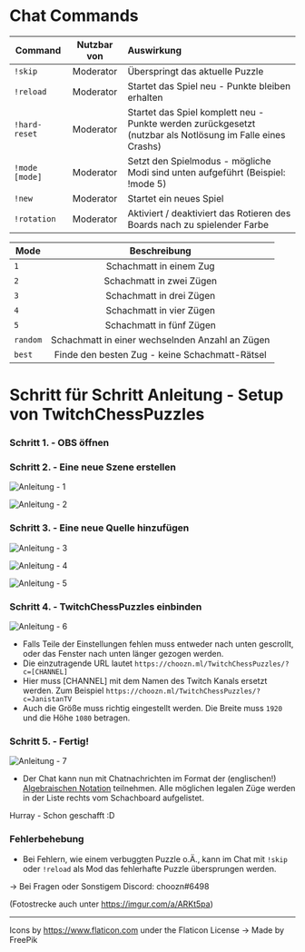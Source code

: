 # Chat Commands

| Command| Nutzbar von|Auswirkung|
| ------------- |:-------------:| :-----|
| `!skip` | Moderator | Überspringt das aktuelle Puzzle |
| `!reload` | Moderator | Startet das Spiel neu - Punkte bleiben erhalten |
| `!hard-reset` | Moderator | Startet das Spiel komplett neu - Punkte werden zurückgesetzt (nutzbar als Notlösung im Falle eines Crashs) |
| `!mode [mode]` | Moderator | Setzt den Spielmodus - mögliche Modi sind unten aufgeführt (Beispiel: !mode 5)|
| `!new` | Moderator | Startet ein neues Spiel |
| `!rotation` | Moderator | Aktiviert / deaktiviert das Rotieren des Boards nach zu spielender Farbe|

| Mode | Beschreibung |
| ------------- |:-------------:|
| `1` | Schachmatt in einem Zug |
| `2` | Schachmatt in zwei Zügen |
| `3` | Schachmatt in drei Zügen |
| `4` | Schachmatt in vier Zügen |
| `5` | Schachmatt in fünf Zügen |
| `random` | Schachmatt in einer wechselnden Anzahl an Zügen |
| `best` | Finde den besten Zug - keine Schachmatt-Rätsel |

# Schritt für Schritt Anleitung - Setup von TwitchChessPuzzles

### Schritt 1. - OBS öffnen

### Schritt 2. - Eine neue Szene erstellen
![Anleitung - 1](https://i.imgur.com/jSHgw6q.png)

![Anleitung - 2](https://i.imgur.com/xkfvluf.png)

### Schritt 3. - Eine neue Quelle hinzufügen
![Anleitung - 3](https://i.imgur.com/wqROjkg.png)

![Anleitung - 4](https://i.imgur.com/XI0mJCc.png)

![Anleitung - 5](https://i.imgur.com/c4pGGBq.png)

### Schritt 4. - TwitchChessPuzzles einbinden

![Anleitung - 6](https://i.imgur.com/GLBgm1e.png)
- Falls Teile der Einstellungen fehlen muss entweder nach unten gescrollt, oder das Fenster nach unten länger gezogen werden.
- Die einzutragende URL lautet `https://choozn.ml/TwitchChessPuzzles/?c=[CHANNEL]`
- Hier muss [CHANNEL] mit dem Namen des Twitch Kanals ersetzt werden. Zum Beispiel `https://choozn.ml/TwitchChessPuzzles/?c=JanistanTV`
- Auch die Größe muss richtig eingestellt werden. Die Breite muss `1920` und die Höhe `1080` betragen.

### Schritt 5. - Fertig!

![Anleitung - 7](https://i.imgur.com/QLtVUTQ.png)
- Der Chat kann nun mit Chatnachrichten im Format der (englischen!) [Algebraischen Notation](https://de.wikipedia.org/wiki/Schachnotation#Algebraische_Notation) teilnehmen. Alle möglichen legalen Züge werden in der Liste rechts vom Schachboard aufgelistet.

Hurray - Schon geschafft :D

### Fehlerbehebung
- Bei Fehlern, wie einem verbuggten Puzzle o.Ä., kann im Chat mit `!skip` oder `!reload` als Mod das fehlerhafte Puzzle übersprungen werden.

-> Bei Fragen oder Sonstigem Discord: choozn#6498

(Fotostrecke auch unter https://imgur.com/a/ARKt5pa)


----------------------------------------------------
Icons by https://www.flaticon.com under the Flaticon License
-> Made by FreePik
